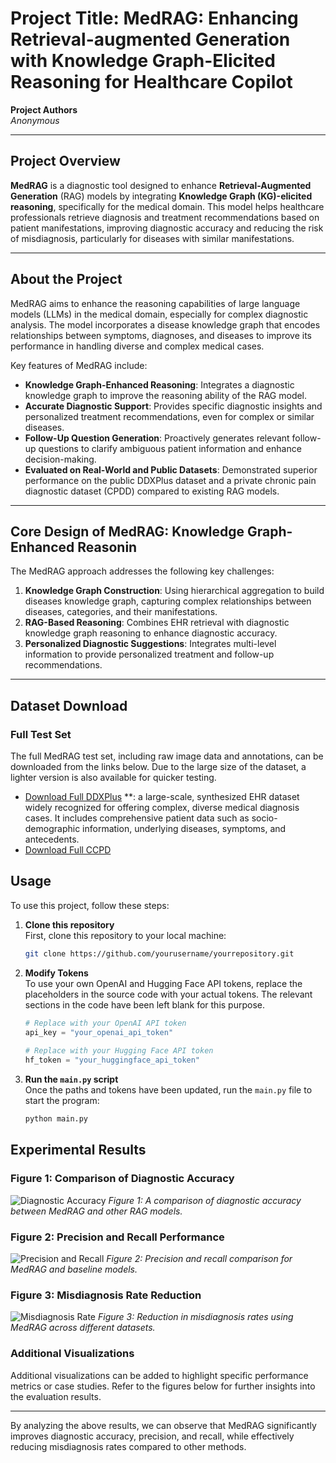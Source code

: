 # Project Title: MedRAG: Enhancing Retrieval-augmented Generation with Knowledge Graph-Elicited Reasoning for Healthcare Copilot

**Project Authors**  
*Anonymous*

---

## Project Overview
**MedRAG** is a diagnostic tool designed to enhance **Retrieval-Augmented Generation** (RAG) models by integrating **Knowledge Graph (KG)-elicited reasoning**, specifically for the medical domain. This model helps healthcare professionals retrieve diagnosis and treatment recommendations based on patient manifestations, improving diagnostic accuracy and reducing the risk of misdiagnosis, particularly for diseases with similar manifestations.

---

## About the Project

MedRAG aims to enhance the reasoning capabilities of large language models (LLMs) in the medical domain, especially for complex diagnostic analysis. The model incorporates a disease knowledge graph that encodes relationships between symptoms, diagnoses, and diseases to improve its performance in handling diverse and complex medical cases.

Key features of MedRAG include:

- **Knowledge Graph-Enhanced Reasoning**: Integrates a diagnostic knowledge graph to improve the reasoning ability of the RAG model.
- **Accurate  Diagnostic Support**: Provides specific diagnostic insights and personalized treatment recommendations, even for complex or similar diseases.
- **Follow-Up Question Generation**: Proactively generates relevant follow-up questions to clarify ambiguous patient information and enhance decision-making.
- **Evaluated on Real-World and Public Datasets**: Demonstrated superior performance on the public DDXPlus dataset and a private chronic pain diagnostic dataset (CPDD) compared to existing RAG models.


---

## Core Design of MedRAG: Knowledge Graph-Enhanced Reasonin

The MedRAG approach addresses the following key challenges:

1. **Knowledge Graph Construction**: Using hierarchical aggregation to build diseases knowledge graph, capturing complex relationships between diseases, categories, and their manifestations.
2. **RAG-Based Reasoning**: Combines EHR retrieval with diagnostic knowledge graph reasoning to enhance diagnostic accuracy.
3. **Personalized Diagnostic Suggestions**: Integrates multi-level information to provide personalized treatment and follow-up recommendations.

---

## Dataset Download

### Full Test Set

The full MedRAG test set, including raw image data and annotations, can be downloaded from the links below. Due to the large size of the dataset, a lighter version is also available for quicker testing.

- [Download Full DDXPlus](https://figshare.com/articles/dataset/DDXPlus_Dataset_English_/22687585) **: a large-scale, synthesized EHR dataset widely recognized for offering complex, diverse medical diagnosis cases. It includes comprehensive patient data such as socio-demographic information, underlying diseases, symptoms, and antecedents.
- [Download Full CCPD](#https://github.com/username00-c/MedRAG/)

## Usage

To use this project, follow these steps:

1. **Clone this repository**  
   First, clone this repository to your local machine:

   ```bash
   git clone https://github.com/yourusername/yourrepository.git
2. **Modify Tokens**  
   To use your own OpenAI and Hugging Face API tokens, replace the placeholders in the source code with your actual tokens. The relevant sections in the code have been left blank for this purpose.
   
   ```python
   # Replace with your OpenAI API token
   api_key = "your_openai_api_token"   
  
   # Replace with your Hugging Face API token
   hf_token = "your_huggingface_api_token"
4. **Run the `main.py` script**  
   Once the paths and tokens have been updated, run the `main.py` file to start the program:
   
   ```python
   python main.py

## Experimental Results
### Figure 1: Comparison of Diagnostic Accuracy

![Diagnostic Accuracy](./images/image1.png)
*Figure 1: A comparison of diagnostic accuracy between MedRAG and other RAG models.*

### Figure 2: Precision and Recall Performance

![Precision and Recall](./images/image2.png)
*Figure 2: Precision and recall comparison for MedRAG and baseline models.*

### Figure 3: Misdiagnosis Rate Reduction

![Misdiagnosis Rate](./images/image3.png)
*Figure 3: Reduction in misdiagnosis rates using MedRAG across different datasets.*

### Additional Visualizations

Additional visualizations can be added to highlight specific performance metrics or case studies. Refer to the figures below for further insights into the evaluation results.

---

By analyzing the above results, we can observe that MedRAG significantly improves diagnostic accuracy, precision, and recall, while effectively reducing misdiagnosis rates compared to other methods.

